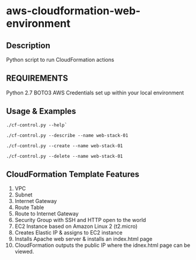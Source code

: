 # aws-cloudformation-web-environment
## Description
Python script to run CloudFormation actions
## REQUIREMENTS
Python 2.7
BOTO3
AWS Credentials set up within your local environment
## Usage & Examples
```
./cf-control.py --help`
```
```
./cf-control.py --describe --name web-stack-01
```
```
./cf-control.py --create --name web-stack-01
```
```
./cf-control.py --delete --name web-stack-01
```
## CloudFormation Template Features
1. VPC
2. Subnet
3. Internet Gateway
4. Route Table
5. Route to Internet Gateway
6. Security Group with SSH and HTTP open to the world
7. EC2 Instance based on Amazon Linux 2 (t2.micro)
9. Creates Elastic IP & assigns to EC2 instance
10. Installs Apache web server & installs an index.html page
11. CloudFormation outputs the public IP where the idnex.html page can be viewed.
 
